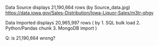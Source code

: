 Data Source displays 21,190,664 rows (by Source_data.jpg)
https://data.iowa.gov/Sales-Distribution/Iowa-Liquor-Sales/m3tr-qhgy

Data Imported displays 20,965,997 rows 
  ( by  1. SQL bulk load
        2. Python/Pandas chunk
        3. MongoDB import 
  )

Q: is 21,190,664 wrong?
